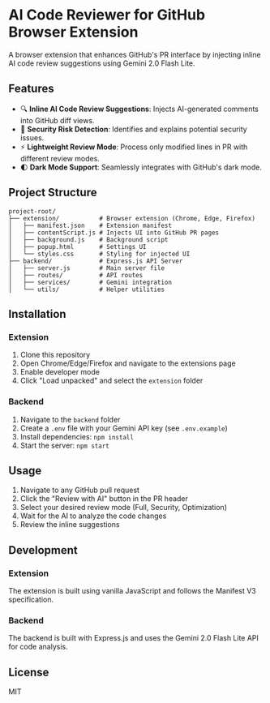# AI Code Reviewer for GitHub Browser Extension

A browser extension that enhances GitHub's PR interface by injecting inline AI code review suggestions using Gemini 2.0 Flash Lite.

## Features

-   🔍 **Inline AI Code Review Suggestions**: Injects AI-generated comments into GitHub diff views.
-   🔐 **Security Risk Detection**: Identifies and explains potential security issues.
-   ⚡ **Lightweight Review Mode**: Process only modified lines in PR with different review modes.
-   🌓 **Dark Mode Support**: Seamlessly integrates with GitHub's dark mode.

## Project Structure

```
project-root/
├── extension/           # Browser extension (Chrome, Edge, Firefox)
│   ├── manifest.json    # Extension manifest
│   ├── contentScript.js # Injects UI into GitHub PR pages
│   ├── background.js    # Background script
│   ├── popup.html       # Settings UI
│   └── styles.css       # Styling for injected UI
├── backend/             # Express.js API Server
│   ├── server.js        # Main server file
│   ├── routes/          # API routes
│   ├── services/        # Gemini integration
│   └── utils/           # Helper utilities
```

## Installation

### Extension

1. Clone this repository
2. Open Chrome/Edge/Firefox and navigate to the extensions page
3. Enable developer mode
4. Click "Load unpacked" and select the `extension` folder

### Backend

1. Navigate to the `backend` folder
2. Create a `.env` file with your Gemini API key (see `.env.example`)
3. Install dependencies: `npm install`
4. Start the server: `npm start`

## Usage

1. Navigate to any GitHub pull request
2. Click the "Review with AI" button in the PR header
3. Select your desired review mode (Full, Security, Optimization)
4. Wait for the AI to analyze the code changes
5. Review the inline suggestions

## Development

### Extension

The extension is built using vanilla JavaScript and follows the Manifest V3 specification.

### Backend

The backend is built with Express.js and uses the Gemini 2.0 Flash Lite API for code analysis.

## License

MIT

